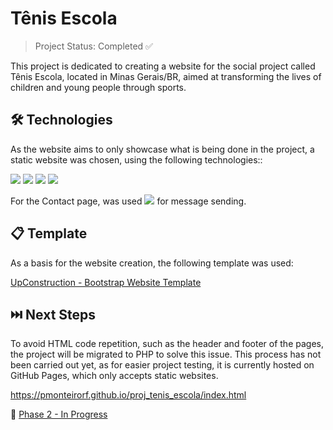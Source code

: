 # Tênis Escola

> Project Status: Completed ✅

This project is dedicated to creating a website for the social project called Tênis Escola, located in Minas Gerais/BR, aimed at transforming the lives of children and young people through sports.


## 🛠️ Technologies

As the website aims to only showcase what is being done in the project, a static website was chosen, using the following technologies::

<img src="https://img.shields.io/badge/HTML-239120?style=for-the-badge&logo=html5&logoColor=white"> <img src="https://img.shields.io/badge/CSS-239120?&style=for-the-badge&logo=css3&logoColor=white"> <img src="https://img.shields.io/badge/JavaScript-F7DF1E?style=for-the-badge&logo=javascript&logoColor=black">
<img src="https://img.shields.io/badge/Bootstrap-563D7C?style=for-the-badge&logo=bootstrap&logoColor=white"> 

For the Contact page, was used <img src="https://img.shields.io/badge/PHP-777BB4?style=for-the-badge&logo=php&logoColor=white"> for message sending.


## 📋 Template

As a basis for the website creation, the following template was used:

[UpConstruction - Bootstrap Website Template ](https://bootstrapmade.com/upconstruction-bootstrap-construction-website-template/)


## ⏭️ Next Steps

To avoid HTML code repetition, such as the header and footer of the pages, the project will be migrated to PHP to solve this issue. This process has not been carried out yet, as for easier project testing, it is currently hosted on GitHub Pages, which only accepts static websites.

https://pmonteirorf.github.io/proj_tenis_escola/index.html

🚧 [Phase 2 - In Progress](https://github.com/pmonteirorf/proj_tenis_escola/blob/proj_tenis_escola_1.2/README.md)
